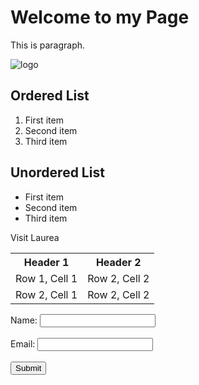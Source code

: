 <!DOCTYPE html>
<html>
<head>
    <title>My First HTML Page</title>
</head>
<body>
    <h1>Welcome to my Page</h1>
    <p>This is paragraph.</p>
    <img src="https://media.istockphoto.com/id/1485810844/fi/video/vanha-tietokone-jossa-on-vihre%C3%A4-kroma-n%C3%A4pp%C3%A4inn%C3%A4ytt%C3%B6-l%C3%A4hikuva-p%C3%B6yt%C3%A4tietokone-retro-huone.jpg?s=640x640&k=20&c=aUIXxrZIB22ie7q2z92iMWImRi31ZgQ_LD2nKvBVk4g=" alt="logo">
</body>
</html>
<h2>Ordered List</h2>
    <ol>
        <li>First item</li>
        <li>Second item</li>
        <li>Third item</li>
    </ol>
    <h2>Unordered List</h2>
    <ul>
        <li>First item</li>
        <li>Second item</li>
        <li>Third item</li>
    </ul>
<a herd="https://www.laurea.fi">Visit Laurea</a>
<table>
    <tr>
        <th>Header 1</th>
        <th>Header 2</th>
    </tr>
    <tr>
        <td>Row 1, Cell 1</td>
        <td>Row 2, Cell 2</td>
    </tr>
    <tr>
        <td>Row 2, Cell 1</td>
        <td>Row 2, Cell 2</td>
    </tr>
</table>
<form>
    <label for="name">Name:</label>
    <input type="text" id="name" name="name"><br><br>
    <label for="email">Email:</label>
    <input type="email" id="email" name="email"><br><br>
    <input type="submit" value="Submit">
</form>